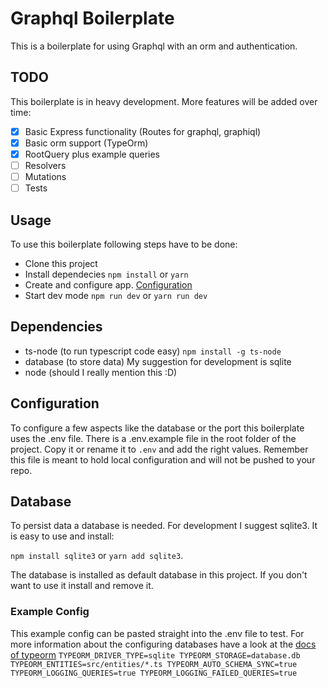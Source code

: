 # Graphql Boilerplate

This is a boilerplate for using Graphql with an orm and authentication.

## TODO

This boilerplate is in heavy development. More features will be added over time:

- [x] Basic Express functionality (Routes for graphql, graphiql)
- [x] Basic orm support (TypeOrm)
- [x] RootQuery plus example queries
- [ ] Resolvers
- [ ] Mutations
- [ ] Tests

## Usage

To use this boilerplate following steps have to be done:
- Clone this project
- Install dependecies `npm install` or `yarn`
- Create and configure app. [Configuration](#configuration)
- Start dev mode `npm run dev` or `yarn run dev`

## Dependencies

- ts-node (to run typescript code easy) `npm install -g ts-node`
- database (to store data) My suggestion for development is sqlite
- node (should I really mention this :D)

## Configuration

To configure a few aspects like the database or the port this boilerplate uses the .env file.
There is a .env.example file in the root folder of the project. Copy it or rename it to `.env` and add the right values.
Remember this file is meant to hold local configuration and will not be pushed to your repo.

## Database

To persist data a database is needed. For development I suggest sqlite3.
It is easy to use and install:

`npm install sqlite3` or `yarn add sqlite3`.

The database is installed as default database in this project. If you don't want to use it install and remove it.

### Example Config
This example config can be pasted straight into the .env file to test.
For more information about the configuring databases have a look at the [docs of typeorm](https://typeorm.github.io/connection.html#connection-environment-variables)
`
    TYPEORM_DRIVER_TYPE=sqlite
    TYPEORM_STORAGE=database.db
    TYPEORM_ENTITIES=src/entities/*.ts
    TYPEORM_AUTO_SCHEMA_SYNC=true
    TYPEORM_LOGGING_QUERIES=true
    TYPEORM_LOGGING_FAILED_QUERIES=true
`
